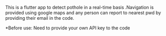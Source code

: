 This is  a flutter app to detect pothole in a real-time basis .Navigation is provided using google maps and any person can report to nearest pwd by providing their email in the code.

*Before use: Need to provide your own API key to the code

